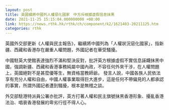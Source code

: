 ```yaml
---
layout: post
title: 英國續將中國列人權惡化國家　中方斥根據虛假信息抹黑
date: 2021-11-25 15:15:04.000000000 +08:00
link: https://news.rthk.hk/rthk/ch/component/k2/1621403-20211125.htm
categories: rthk
---
```


英國外交部更新《人權與民主報告》，繼續將中國列為「人權狀況惡化國家」，指新疆、西藏和香港存在嚴重人權問題，外國記者在華受騷擾。

中國駐英大使館表達強烈不滿和堅決反對，批評英方根據虛假不實信息誣衊抹黑中國，強調新疆、西藏和香港事務純屬中國內政，不容任何外來干涉，在人權問題上，英國絕對不是甚麼優等生，無資格當教師爺。 發言人說，中國各族人民依法享有充分人權和自由，中國人權事業取得巨大進步，這是任何不帶偏見的人都承認的事實，所謂外國記者遭到騷擾，根本是無稽之談。

外交部駐港特派員公署亦批評，英方打著人權和民主旗號抹黑香港形象、擾亂香港法治、唱衰香港發展的卑劣行徑不得人心。

